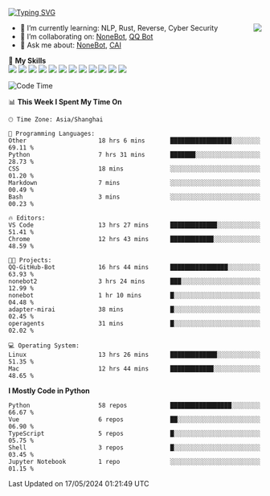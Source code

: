 [![Typing SVG](https://readme-typing-svg.herokuapp.com?size=25&duration=2500&color=8C43EA&vCenter=true&width=200&height=40&lines=Hi+there+%F0%9F%91%8B%F0%9F%8F%BB;I'm+yanyongyu)](https://git.io/typing-svg)

<a href="#">
  <img align="right" src="https://github-readme-stats.vercel.app/api?username=yanyongyu&count_private=true&show_icons=true&bg_color=15,f2f7fd,E0EAFC" />
</a>

- 🌱 I’m currently learning: NLP, Rust, Reverse, Cyber Security
- 👯 I’m collaborating on: [NoneBot](https://github.com/nonebot), [QQ Bot](https://github.com/Mrs4s/go-cqhttp)
- 💬 Ask me about: [NoneBot](https://github.com/nonebot), [CAI](https://github.com/cscs181/CAI)

🌟 **My Skills**  
![](https://img.shields.io/badge/-Python-3e74a2?style=flat-square&logo=Python&logoColor=fff)
![](https://img.shields.io/badge/-TypeScript-3178C6?style=flat-square&logo=TypeScript&logoColor=fff)
![](https://img.shields.io/badge/-Vue-4fc08d?style=flat-square&logo=Vue.js&logoColor=fff)
![](https://img.shields.io/badge/-React-2d98ce?style=flat-square&logo=React&logoColor=fff)
![](https://img.shields.io/badge/-FastAPI-009688?style=flat-square&logo=FastAPI&logoColor=fff)
![](https://img.shields.io/badge/-Linux-000000?style=flat-square&logo=Linux&logoColor=fff)
![](https://img.shields.io/badge/-Docker-2496ED?style=flat-square&logo=Docker&logoColor=fff)
![](https://img.shields.io/badge/-Kubernetes-326CE5?style=flat-square&logo=Kubernetes&logoColor=fff)
![](https://img.shields.io/badge/-GitHub%20Actions-2088FF?style=flat-square&logo=GitHubActions&logoColor=fff)
![](https://img.shields.io/badge/-PostgreSQL-4169E1?style=flat-square&logo=PostgreSQL&logoColor=fff)
![](https://img.shields.io/badge/-Redis-DC382D?style=flat-square&logo=Redis&logoColor=fff)
![](https://img.shields.io/badge/-MongoDB-47A248?style=flat-square&logo=MongoDB&logoColor=fff)

<!--START_SECTION:waka-->
![Code Time](http://img.shields.io/badge/Code%20Time-6%2C078%20hrs%2017%20mins-blue)

📊 **This Week I Spent My Time On** 

```text
🕑︎ Time Zone: Asia/Shanghai

💬 Programming Languages: 
Other                    18 hrs 6 mins       █████████████████░░░░░░░░   69.11 % 
Python                   7 hrs 31 mins       ███████░░░░░░░░░░░░░░░░░░   28.73 % 
CSS                      18 mins             ░░░░░░░░░░░░░░░░░░░░░░░░░   01.20 % 
Markdown                 7 mins              ░░░░░░░░░░░░░░░░░░░░░░░░░   00.49 % 
Bash                     3 mins              ░░░░░░░░░░░░░░░░░░░░░░░░░   00.23 % 

🔥 Editors: 
VS Code                  13 hrs 27 mins      █████████████░░░░░░░░░░░░   51.41 % 
Chrome                   12 hrs 43 mins      ████████████░░░░░░░░░░░░░   48.59 % 

🐱‍💻 Projects: 
QQ-GitHub-Bot            16 hrs 44 mins      ████████████████░░░░░░░░░   63.93 % 
nonebot2                 3 hrs 24 mins       ███░░░░░░░░░░░░░░░░░░░░░░   12.99 % 
nonebot                  1 hr 10 mins        █░░░░░░░░░░░░░░░░░░░░░░░░   04.48 % 
adapter-mirai            38 mins             █░░░░░░░░░░░░░░░░░░░░░░░░   02.45 % 
operagents               31 mins             █░░░░░░░░░░░░░░░░░░░░░░░░   02.02 % 

💻 Operating System: 
Linux                    13 hrs 26 mins      █████████████░░░░░░░░░░░░   51.35 % 
Mac                      12 hrs 44 mins      ████████████░░░░░░░░░░░░░   48.65 % 
```

**I Mostly Code in Python** 

```text
Python                   58 repos            █████████████████░░░░░░░░   66.67 % 
Vue                      6 repos             ██░░░░░░░░░░░░░░░░░░░░░░░   06.90 % 
TypeScript               5 repos             █░░░░░░░░░░░░░░░░░░░░░░░░   05.75 % 
Shell                    3 repos             █░░░░░░░░░░░░░░░░░░░░░░░░   03.45 % 
Jupyter Notebook         1 repo              ░░░░░░░░░░░░░░░░░░░░░░░░░   01.15 % 
```




 Last Updated on 17/05/2024 01:21:49 UTC
<!--END_SECTION:waka-->

